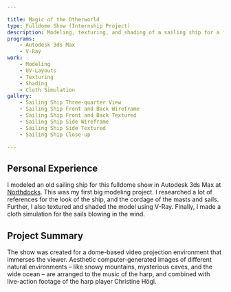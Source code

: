 ```yaml
---

title: Magic of the Otherworld
type: Fulldome Show (Internship Project)
description: Modeling, texturing, and shading of a sailing ship for a fulldome show. 
programs:
    - Autodesk 3ds Max
    - V-Ray
work:
    - Modeling
    - UV-Layouts
    - Texturing
    - Shading
    - Cloth Simulation
gallery:
    - Sailing Ship Three-quarter View
    - Sailing Ship Front and Back Wireframe
    - Sailing Ship Front and Back Textured
    - Sailing Ship Side Wireframe
    - Sailing Ship Side Textured
    - Sailing Ship Close-up

---
```


## Personal Experience
I modeled an old sailing ship for this fulldome show in Autodesk 3ds Max at 
<a href="http://www.northdocks.com" href-lang="de" target="_blank">Northdocks</a>. 
This was my first big modeling project. I researched a lot of references for the look of the ship, and the cordage of 
the masts and sails. Further, I also textured and shaded the model using V-Ray. Finally, I made a cloth simulation for 
the sails blowing in the wind.

## Project Summary
The show was created for a dome-based video projection environment that immerses the viewer. Aesthetic 
computer-generated images of different natural environments – like snowy mountains, mysterious caves, and the wide ocean 
– are arranged to the music of the harp, and combined with live-action footage of the harp player Christine Högl.
